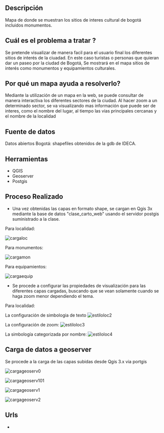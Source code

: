 ## Descripción

Mapa de donde se muestran los sitios de interes cultural de bogotá incluidos monumentos.

##  Cuál es el problema a tratar ?
Se pretende visualizar de manera facil para el usuario final los diferentes sitios de interés de la ciuadad. En este caso turistas o personas que quieran dar un paseo por la ciudad de Bogotá, Se mostrará en el mapa sitios de interés como monumentos y equipamientos culturales. 

##  Por qué un mapa ayuda a resolverlo?
Mediante la utilización de un mapa en la web, se puede consultar de manera interactiva los diferentes sectores de la ciudad. Al hacer zoom a un determinado sector, se va visualizando mas información que puede ser de interes, como el nombre del lugar, al tiempo las vias principales cercanas y el nombre de la localidad

## Fuente de datos

Datos abiertos Bogotá: shapefiles obtenidos de la gdb de IDECA.

##  Herramientas

- QGIS
- Geoserver
- Postgis

##  Proceso Realizado

- Una vez obtenidas las capas en formato shape, se cargan en Qgis 3x mediante la base de datos "clase_carto_web" usando el servidor postgis suministrado a la clase.

Para localidad:

![cargaloc](images/t2_import_qgis_localidad_postgis.jpg)

Para monumentos:

![cargamon](images/t2_import_qgis_monum_postgis.jpg)

Para equipamientos:

![cargaequip](images/t2_import_qgis_equipam_postgis.jpg)

- Se procede a configurar las propiedades de visualización para las diferentes capas cargadas, buscando que se vean solamente cuando se haga zoom menor dependiendo el tema.

Para localidad:

La configuración de simbologia de texto
![estiloloc2](images/t2_lab_loc2.jpg)

La configuración de zoom:
![estiloloc3](images/t2_lab_rend_loc3.jpg)

La simbología categorizada por nombre:
![estiloloc4](images/t2_lab_simbol_loc4.jpg)

## Carga de datos a geoserver

Se procede a la carga de las capas subidas desde Qgis 3.x via portgis

![cargageoserv0](images/t2_carga_geoserver0.jpg)

![cargageoserv101](images/t2_carga_geoserver01.jpg)

![cargageoserv1](images/t2_carga_geoserver1.jpg)

![cargageoserv2](images/t2_carga_geoserver2.jpg)


##  Urls

- 

